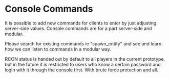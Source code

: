 # Console Commands

It is possible to add new commands for clients to enter by just adjusting server-side values. Console commands are for a part server-side and modular.

Please search for existing commands ie "spawn_entity" and see and learn how we can listen to commands in a modular way. 

RCON status is handed out by default to all players in the current prototype, but in the future it is restricted to users who know a certain password and login with it through the console first. With brute force protection and all.
